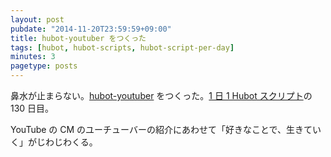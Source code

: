 ```yaml
---
layout: post
pubdate: "2014-11-20T23:59:59+09:00"
title: hubot-youtuber をつくった
tags: [hubot, hubot-scripts, hubot-script-per-day]
minutes: 3
pagetype: posts
---
```

鼻水が止まらない。[hubot-youtuber][gh:bouzuya/hubot-youtuber] をつくった。[1 日 1 Hubot スクリプト][hubot-script-per-day]の 130 日目。

YouTube の CM のユーチューバーの紹介にあわせて「好きなことで、生きていく」がじわじわくる。

[gh:bouzuya/hubot-youtuber]: https://github.com/bouzuya/hubot-youtuber
[hubot-script-per-day]: http://blog.bouzuya.net/posts?tags=hubot-script-per-day
